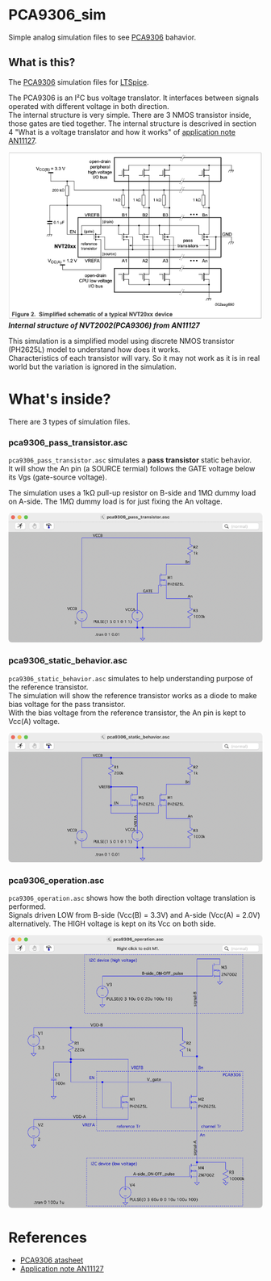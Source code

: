 # PCA9306_sim
Simple analog simulation files to see [PCA9306](https://www.nxp.jp/products/interfaces/ic-spi-i3c-interface-devices/voltage-level-translators/dual-bidirectional-ic-bus-and-smbus-voltage-level-translator:PCA9306) bahavior. 

## What is this?
The [PCA9306](https://www.nxp.jp/products/interfaces/ic-spi-i3c-interface-devices/voltage-level-translators/dual-bidirectional-ic-bus-and-smbus-voltage-level-translator:PCA9306) simulation files for [LTSpice](https://www.analog.com/en/design-center/design-tools-and-calculators/ltspice-simulator.html).  

The PCA9306 is an I²C bus voltage translator. It interfaces between signals operated with different voltage in both direction.   
The internal structure is very simple. There are 3 NMOS transistor inside, those gates are tied together. 
The internal structure is descrived in section 4 "What is a voltage translator and how it works" of [application note AN11127](https://www.nxp.com/docs/en/application-note/AN11127.pdf).  

![internal_structure](https://github.com/teddokano/pca9306_sim/blob/main/readme_img/internal_structure.png)  
_**Internal structure of NVT2002(PCA9306) from AN11127**_

This simulation is a simplified model using discrete NMOS transistor (PH2625L) model to understand how does it works.  
Characteristics of each transistor will vary. So it may not work as it is in real world but the variation is ignored in the simulation. 

# What's inside?

There are 3 types of simulation files. 

### pca9306_pass_transistor.asc
`pca9306_pass_transistor.asc` simulates a **pass transistor** static behavior.  
It will show the An pin (a SOURCE termial) follows the GATE voltage below its Vgs (gate-source voltage).  

The simulation uses a 1kΩ pull-up resistor on B-side and 1MΩ dummy load on A-side. The 1MΩ dummy load is for just fixing the An voltage. 
 
![pca9306_pass_transistor.asc](https://github.com/teddokano/pca9306_sim/blob/main/readme_img/pca9306_pass_transistor.asc.png)

### pca9306_static_behavior.asc
`pca9306_static_behavior.asc` simulates to help understanding purpose of the reference transistor.  
The simulation will show the reference transistor works as a diode to make bias voltage for the pass transistor.  
With the bias voltage from the reference transistor, the An pin is kept to Vcc(A) voltage.  

![pca9306_static_behavior.asc](https://github.com/teddokano/pca9306_sim/blob/main/readme_img/pca9306_static_behavior.asc.png)

### pca9306_operation.asc
`pca9306_operation.asc` shows how the both direction voltage translation is performed.  
Signals driven LOW from B-side (Vcc(B) = 3.3V) and A-side (Vcc(A) = 2.0V) alternatively. The HIGH voltage is kept on its Vcc on both side.  

![pca9306_operation.asc](https://github.com/teddokano/pca9306_sim/blob/main/readme_img/pca9306_operation.asc.png)


# References

- [PCA9306 atasheet](https://www.nxp.jp/products/interfaces/ic-spi-i3c-interface-devices/voltage-level-translators/dual-bidirectional-ic-bus-and-smbus-voltage-level-translator:PCA9306) 
- [Application note AN11127](https://www.nxp.com/docs/en/application-note/AN11127.pdf)
